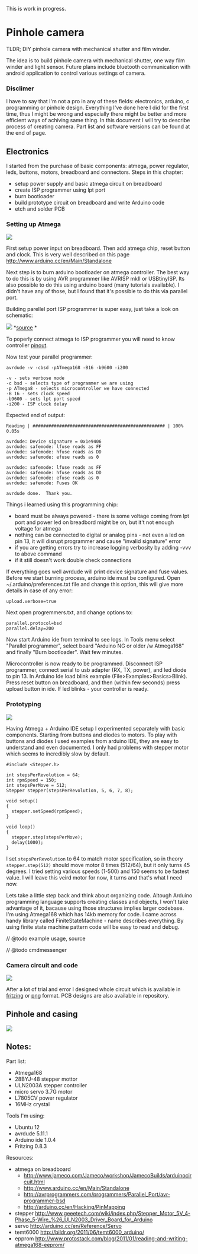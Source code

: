 This is work in progress.

# Pinhole camera

TLDR; DIY pinhole camera with mechanical shutter and film winder.

The idea is to build pinhole camera with mechanical shutter, one way film winder and light sensor. Future plans include bluetooth communication with android application to control various settings of camera.

### Disclimer

I have to say that I'm not a pro in any of these fields: electronics, arduino, c programming or pinhole design. Everything I've done here I did for the first time, thus I might be wrong and especially there might be better and more efficient ways of achiving same thing. In this document I will try to describe process of creating camera. Part list and software versions can be found at the end of page.

## Electronics

I started from the purchase of basic components: atmega, power regulator, leds, buttons, motors, breadboard and connectors. Steps in this chapter:

* setup power supply and basic atmega circuit on breadboard
* create ISP programmer using lpt port
* burn bootloader
* build prototype circuit on breadboard and write Arduino code
* etch and solder PCB

### Setting up Atmega

![](https://raw.github.com/Eyjafjallajokull/atmega-pinhole/master/docs/breadboard.jpg)

First setup power input on breadboard. Then add atmega chip, reset button and clock. This is very well described on this page http://www.arduino.cc/en/Main/Standalone

Next step is to burn arduino bootloader on atmega controller. The best way to do this is by using AVR programmer like AVRISP mkII or USBtinyISP. Its also possible to do this using arduino board (many tutorials available). I didn't have any of those, but I found that it's possible to do this via parallel port.

Building parellel port ISP programmer is super easy, just take a look on schematic:

![](https://raw.github.com/Eyjafjallajokull/atmega-pinhole/master/docs/bsd-programmer.png)
*[source](http://avrprogrammers.com/programmers/Parallel_Port/avr-programmer-bsd) *

To poperly connect atmega to ISP programmer you will need to know controller [pinout](http://arduino.cc/en/Hacking/PinMapping).

Now test your parallel programmer:

	avrdude -v -cbsd -pATmega168 -B16 -b9600 -i200

	-v - sets verbose mode
	-c bsd - selects type of programmer we are using
	-p ATmega8 - selects microcontroller we have connected
	-B 16 - sets clock speed
	-b9600 - sets lpt port speed
	-i200 - ISP clock delay

Expected end of output:

	Reading | ################################################## | 100% 0.05s

	avrdude: Device signature = 0x1e9406
	avrdude: safemode: lfuse reads as FF
	avrdude: safemode: hfuse reads as DD
	avrdude: safemode: efuse reads as 0

	avrdude: safemode: lfuse reads as FF
	avrdude: safemode: hfuse reads as DD
	avrdude: safemode: efuse reads as 0
	avrdude: safemode: Fuses OK

	avrdude done.  Thank you.

Things i learned using this programming chip: 

* board must be always powered - there is some voltage coming from lpt port and power led on breadbord might be on, but it't not enough voltage for atmega
* nothing can be connected to digital or analog pins - not even a led on pin 13, it will disrupt programmer and cause "invalid signature" error
* if you are getting errors try to increase logging verbosity by adding -vvv to above command
* if it still doesn't work double check connections

If everything goes well avrdude will print device signature and fuse values. Before we start burning process, arduino ide must be configured. Open ~/.arduino/preferences.txt file and change this option, this will give more details in case of any error:

	upload.verbose=true

Next open progremmers.txt, and change options to:

	parallel.protocol=bsd
	parallel.delay=200

Now start Arduino ide from terminal to see logs. In Tools menu select "Parallel programmer", select board "Arduino NG or older /w Atmega168" and finally "Burn bootloader". Wait few minutes. 

Microcontroller is now ready to be programmed. Disconnect ISP programmer, connect serial to usb adapter (RX, TX, power), and led diode to pin 13. In Arduino Ide load blink example (File>Examples>Basics>Blink). Press reset button on breadboard, and then (within few seconds) press upload button in ide. If led blinks - your controller is ready.

### Prototyping

![](https://raw.github.com/Eyjafjallajokull/atmega-pinhole/master/docs/source.jpg)

Having Atmega + Arduino IDE setup I experimented separately with basic components. Starting from buttons and diodes to motors. To play with buttons and diodes I used examples from arduino IDE, they are easy to understand and even documented. I only had problems with stepper motor which seems to incredibly slow by default.

```arduino
#include <Stepper.h>

int stepsPerRevolution = 64;
int rpmSpeed = 150;
int stepsPerMove = 512;
Stepper stepper(stepsPerRevolution, 5, 6, 7, 8);

void setup()
{
  stepper.setSpeed(rpmSpeed);
}

void loop()
{
  stepper.step(stepsPerMove);
  delay(1000);
}
```

I set `stepsPerRevolution` to 64 to match motor specification, so in theory `stepper.step(512)` should move motor 8 times (512/64), but it only turns 45 degrees. I tried setting various speeds (1-500) and 150 seems to be fastest value. I will leave this veird motor for now, it turns and that's what I need now.

Lets take a little step back and think about organizing code. Altough Arduino programming language supports creating classes and objects, I won't take advantage of it, bacause using those structures implies larger codebase. I'm using Atmega168 which has 14kb memory for code. I came across handy library called FiniteStateMachine - name describes everything. By using finite state machine pattern code will be easy to read and debug.

// @todo example usage, source

// @todo cmdmessenger

### Camera circuit and code

![](https://raw.github.com/Eyjafjallajokull/atmega-pinhole/master/docs/pcb.jpg)

After a lot of trial and error I designed whole circuit which is available in [fritzing](https://github.com/Eyjafjallajokull/atmega-pinhole/blob/master/design/pcb-design.fzz) or [png](https://raw.github.com/Eyjafjallajokull/atmega-pinhole/blob/master/design/pcb-design-generated/pcb-design-schematic.png) format. PCB designs are also available in repository.

## Pinhole and casing

![](https://raw.github.com/Eyjafjallajokull/atmega-pinhole/master/docs/casing.jpg)

## Notes:

Part list:

* Atmega168
* 28BYJ-48 stepper mottor
* ULN2003A stepper controller
* micro servo 3.7G motor
* L7805CV power regulator
* 16MHz crystal

Tools I'm using:

* Ubuntu 12
* avrdude 5.11.1
* Arduino ide 1.0.4
* Fritzing 0.8.3

Resources:

* atmega on breadboard
  * http://www.jameco.com/Jameco/workshop/JamecoBuilds/arduinocircuit.html
  * http://www.arduino.cc/en/Main/Standalone
  * http://avrprogrammers.com/programmers/Parallel_Port/avr-programmer-bsd
  * http://arduino.cc/en/Hacking/PinMapping
* stepper http://www.geeetech.com/wiki/index.php/Stepper_Motor_5V_4-Phase_5-Wire_%26_ULN2003_Driver_Board_for_Arduino
* servo http://arduino.cc/en/Reference/Servo
* temt6000 http://bildr.org/2011/06/temt6000_arduino/
* epprom http://www.protostack.com/blog/2011/01/reading-and-writing-atmega168-eeprom/

